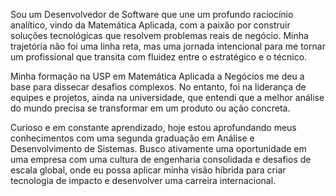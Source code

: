 Sou um Desenvolvedor de Software que une um profundo raciocínio analítico, vindo da Matemática Aplicada, com a paixão por construir soluções tecnológicas que resolvem problemas reais de negócio. Minha trajetória não foi uma linha reta, mas uma jornada intencional para me tornar um profissional que transita com fluidez entre o estratégico e o técnico.

Minha formação na USP em Matemática Aplicada a Negócios me deu a base para dissecar desafios complexos. No entanto, foi na liderança de equipes e projetos, ainda na universidade, que entendi que a melhor análise do mundo precisa se transformar em um produto ou ação concreta.

Curioso e em constante aprendizado, hoje estou aprofundando meus conhecimentos com uma segunda graduação em Análise e Desenvolvimento de Sistemas. Busco ativamente uma oportunidade em uma empresa com uma cultura de engenharia consolidada e desafios de escala global, onde eu possa aplicar minha visão híbrida para criar tecnologia de impacto e desenvolver uma carreira internacional.
